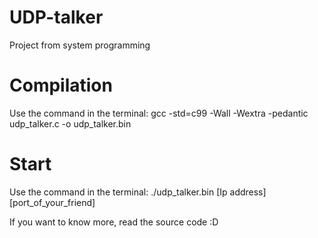 # UDP-talker
Project from system programming
# Compilation
Use the command in the terminal:
  gcc -std=c99 -Wall -Wextra -pedantic udp_talker.c -o udp_talker.bin
# Start
Use the command in the terminal:
  ./udp_talker.bin [Ip address] [port_of_your_friend]

If you want to know more, read the source code :D
